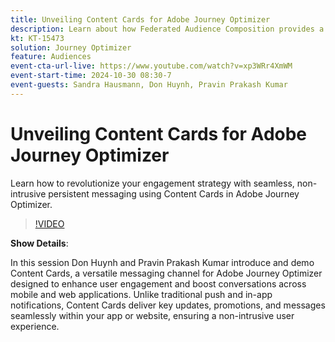 ```yaml
---
title: Unveiling Content Cards for Adobe Journey Optimizer 
description: Learn about how Federated Audience Composition provides a comprehensive approach to audience curation and activation with Real-Time CDP and Journey Optimizer. 
kt: KT-15473
solution: Journey Optimizer
feature: Audiences
event-cta-url-live: https://www.youtube.com/watch?v=xp3WRr4XmWM
event-start-time: 2024-10-30 08:30-7
event-guests: Sandra Hausmann, Don Huynh, Pravin Prakash Kumar
---
```

# Unveiling Content Cards for Adobe Journey Optimizer

Learn how to revolutionize your engagement strategy with seamless, non-intrusive persistent messaging using Content Cards in Adobe Journey Optimizer.

>[!VIDEO](https://video.tv.adobe.com/v/3436281/?quality=12&learn=on)

**Show Details**: 

In this session Don Huynh and Pravin Prakash Kumar introduce and demo Content Cards, a versatile messaging channel for Adobe Journey Optimizer designed to enhance user engagement and boost conversations across mobile and web applications. Unlike traditional push and in-app notifications, Content Cards deliver key updates, promotions, and messages seamlessly within your app or website, ensuring a non-intrusive user experience. 
   